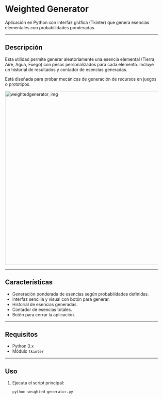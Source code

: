 # Weighted Generator

Aplicación en Python con interfaz gráfica (Tkinter) que genera esencias elementales con probabilidades ponderadas. 

---

## Descripción

Esta utilidad permite generar aleatoriamente una esencia elemental (Tierra, Aire, Agua, Fuego) con pesos personalizados para cada elemento. Incluye un historial de resultados y contador de esencias generadas.

Está diseñada para probar mecánicas de generación de recursos en juegos o prototipos.

<img width="760" height="572" alt="weightedgenerator_img" src="https://github.com/user-attachments/assets/523e9632-7a0c-4453-94e5-6eb86bf0a670" />

---

## Características

- Generación ponderada de esencias según probabilidades definidas.
- Interfaz sencilla y visual con botón para generar.
- Historial de esencias generadas.
- Contador de esencias totales.
- Botón para cerrar la aplicación.

---

## Requisitos

- Python 3.x
- Módulo `tkinter`

---

## Uso

1. Ejecuta el script principal:

   ```bash
   python weighted-generator.py
